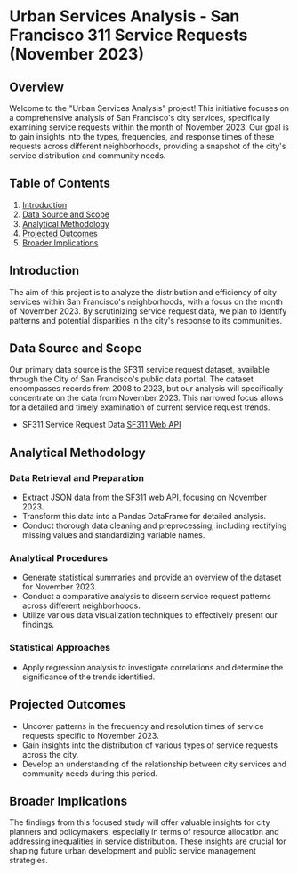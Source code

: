# Urban Services Analysis - San Francisco 311 Service Requests (November 2023)

## Overview

Welcome to the "Urban Services Analysis" project! This initiative focuses on a comprehensive analysis of San Francisco's city services, specifically examining service requests within the month of November 2023. Our goal is to gain insights into the types, frequencies, and response times of these requests across different neighborhoods, providing a snapshot of the city's service distribution and community needs.

## Table of Contents

1. [Introduction](#introduction)
2. [Data Source and Scope](#data-source-and-scope)
3. [Analytical Methodology](#analytical-methodology)
4. [Projected Outcomes](#projected-outcomes)
5. [Broader Implications](#broader-implications)

## Introduction

The aim of this project is to analyze the distribution and efficiency of city services within San Francisco's neighborhoods, with a focus on the month of November 2023. By scrutinizing service request data, we plan to identify patterns and potential disparities in the city's response to its communities.

## Data Source and Scope

Our primary data source is the SF311 service request dataset, available through the City of San Francisco's public data portal. The dataset encompasses records from 2008 to 2023, but our analysis will specifically concentrate on the data from November 2023. This narrowed focus allows for a detailed and timely examination of current service request trends.

- SF311 Service Request Data [SF311 Web API](https://data.sfgov.org/resource/vw6y-z8j6.json)

## Analytical Methodology

### Data Retrieval and Preparation

- Extract JSON data from the SF311 web API, focusing on November 2023.
- Transform this data into a Pandas DataFrame for detailed analysis.
- Conduct thorough data cleaning and preprocessing, including rectifying missing values and standardizing variable names.

### Analytical Procedures

- Generate statistical summaries and provide an overview of the dataset for November 2023.
- Conduct a comparative analysis to discern service request patterns across different neighborhoods.
- Utilize various data visualization techniques to effectively present our findings.

### Statistical Approaches

- Apply regression analysis to investigate correlations and determine the significance of the trends identified.

## Projected Outcomes

- Uncover patterns in the frequency and resolution times of service requests specific to November 2023.
- Gain insights into the distribution of various types of service requests across the city.
- Develop an understanding of the relationship between city services and community needs during this period.

## Broader Implications

The findings from this focused study will offer valuable insights for city planners and policymakers, especially in terms of resource allocation and addressing inequalities in service distribution. These insights are crucial for shaping future urban development and public service management strategies.
